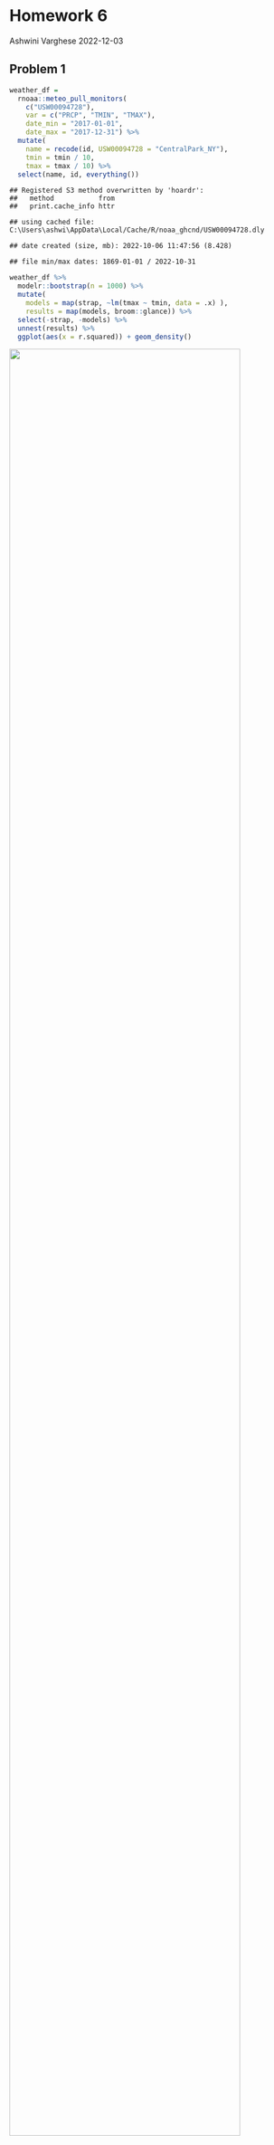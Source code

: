 Homework 6
================
Ashwini Varghese
2022-12-03

## Problem 1

``` r
weather_df = 
  rnoaa::meteo_pull_monitors(
    c("USW00094728"),
    var = c("PRCP", "TMIN", "TMAX"), 
    date_min = "2017-01-01",
    date_max = "2017-12-31") %>%
  mutate(
    name = recode(id, USW00094728 = "CentralPark_NY"),
    tmin = tmin / 10,
    tmax = tmax / 10) %>%
  select(name, id, everything())
```

    ## Registered S3 method overwritten by 'hoardr':
    ##   method           from
    ##   print.cache_info httr

    ## using cached file: C:\Users\ashwi\AppData\Local/Cache/R/noaa_ghcnd/USW00094728.dly

    ## date created (size, mb): 2022-10-06 11:47:56 (8.428)

    ## file min/max dates: 1869-01-01 / 2022-10-31

``` r
weather_df %>% 
  modelr::bootstrap(n = 1000) %>% 
  mutate(
    models = map(strap, ~lm(tmax ~ tmin, data = .x) ),
    results = map(models, broom::glance)) %>% 
  select(-strap, -models) %>% 
  unnest(results) %>% 
  ggplot(aes(x = r.squared)) + geom_density()
```

<img src="p8105_hw6_amv2204_files/figure-gfm/unnamed-chunk-1-1.png" width="90%" />

``` r
weather_df %>% 
  modelr::bootstrap(n = 1000) %>% 
  mutate(
    models = map(strap, ~lm(tmax ~ tmin, data = .x) ),
    results = map(models, broom::tidy)) %>% 
  select(-strap, -models) %>% 
  unnest(results) %>% 
  select(id = `.id`, term, estimate) %>% 
  pivot_wider(
    names_from = term, 
    values_from = estimate) %>% 
  rename(beta0 = `(Intercept)`, beta1 = tmin) %>% 
  mutate(log_b0b1 = log(beta0 * beta1)) %>% 
  ggplot(aes(x = log_b0b1)) + geom_density()
```

<img src="p8105_hw6_amv2204_files/figure-gfm/unnamed-chunk-2-1.png" width="90%" />

## Problem 2

We will start by loading the homicide data.

``` r
homicides = read.csv("./homicide-data.csv")
```

Next we will do some data cleaning as below:

``` r
homicides =   
  homicides %>%
  unite("city_state", city:state, sep = ", ", remove = FALSE) %>% 
  mutate(solved = as.numeric(disposition == "Closed by arrest")) %>%
  filter(!(city %in% c("Dallas", "Phoenix", "Kansas City"))) %>%
  filter(city_state != "Tulsa, AL") %>%
  mutate(victim_age = as.numeric(victim_age)) %>%
  filter(victim_race %in% c("White", "Black")) %>%
  mutate(victim_race = fct_relevel(victim_race, "White")) %>%
  filter(victim_sex != "Unknown")
```

Now for just the city of Baltimore, we will fit a logistic model with
homicide being solved as the outcome and with victim age, sex, and race
as predictors.

``` r
Balt =
  homicides %>%
  filter(city == "Baltimore") %>%
  select(solved, victim_age, victim_race, victim_sex)

fit_balt = 
  Balt %>% 
  glm(solved ~ victim_age + victim_race + victim_sex, data = ., family = binomial()) 

fit_balt %>% 
  broom::tidy() %>%
  mutate(lower_CI = exp(estimate - 1.96*std.error),
         upper_CI = exp(estimate + 1.96*std.error),
         OR = exp(estimate)) %>%
  select(term, OR, lower_CI, upper_CI) %>% 
  knitr::kable(digits = 3)
```

| term             |    OR | lower_CI | upper_CI |
|:-----------------|------:|---------:|---------:|
| (Intercept)      | 3.164 |    1.989 |    5.031 |
| victim_age       | 0.993 |    0.987 |    1.000 |
| victim_raceBlack | 0.431 |    0.306 |    0.607 |
| victim_sexMale   | 0.426 |    0.325 |    0.558 |

Let’s repeat this for all the cities and get the OR with their 95% CI
for solving homicides comparing males to females, adjusting for race and
age.

``` r
homi_nest =
  homicides %>% 
  select(city_state, solved, victim_age, victim_race, victim_sex) %>% 
  relocate(city_state) %>% 
  nest(data = solved:victim_sex)


fit_all = 
  homi_nest %>% 
  mutate(
    models = map(.x = data, ~glm(solved ~ victim_age + victim_race + victim_sex, data = .x, family = binomial())),
    results = map(models, broom::tidy)) %>% 
  select(-data, -models) %>% 
  unnest(results) %>% 
  mutate(lower_CI = exp(estimate - 1.96*std.error),
         upper_CI = exp(estimate + 1.96*std.error),
         OR = exp(estimate)) %>%
  select(city_state, term, OR, lower_CI, upper_CI) %>%
  filter(term == "victim_sexMale")

fit_all %>%
  knitr::kable(digits = 3)
```

| city_state         | term           |    OR | lower_CI | upper_CI |
|:-------------------|:---------------|------:|---------:|---------:|
| Albuquerque, NM    | victim_sexMale | 1.767 |    0.831 |    3.761 |
| Atlanta, GA        | victim_sexMale | 1.000 |    0.684 |    1.463 |
| Baltimore, MD      | victim_sexMale | 0.426 |    0.325 |    0.558 |
| Baton Rouge, LA    | victim_sexMale | 0.381 |    0.209 |    0.695 |
| Birmingham, AL     | victim_sexMale | 0.870 |    0.574 |    1.318 |
| Boston, MA         | victim_sexMale | 0.667 |    0.354 |    1.260 |
| Buffalo, NY        | victim_sexMale | 0.521 |    0.290 |    0.935 |
| Charlotte, NC      | victim_sexMale | 0.884 |    0.557 |    1.403 |
| Chicago, IL        | victim_sexMale | 0.410 |    0.336 |    0.501 |
| Cincinnati, OH     | victim_sexMale | 0.400 |    0.236 |    0.677 |
| Columbus, OH       | victim_sexMale | 0.532 |    0.378 |    0.750 |
| Denver, CO         | victim_sexMale | 0.479 |    0.236 |    0.971 |
| Detroit, MI        | victim_sexMale | 0.582 |    0.462 |    0.734 |
| Durham, NC         | victim_sexMale | 0.812 |    0.392 |    1.683 |
| Fort Worth, TX     | victim_sexMale | 0.669 |    0.397 |    1.127 |
| Fresno, CA         | victim_sexMale | 1.335 |    0.580 |    3.071 |
| Houston, TX        | victim_sexMale | 0.711 |    0.558 |    0.907 |
| Indianapolis, IN   | victim_sexMale | 0.919 |    0.679 |    1.242 |
| Jacksonville, FL   | victim_sexMale | 0.720 |    0.537 |    0.966 |
| Las Vegas, NV      | victim_sexMale | 0.837 |    0.608 |    1.154 |
| Long Beach, CA     | victim_sexMale | 0.410 |    0.156 |    1.082 |
| Los Angeles, CA    | victim_sexMale | 0.662 |    0.458 |    0.956 |
| Louisville, KY     | victim_sexMale | 0.491 |    0.305 |    0.790 |
| Memphis, TN        | victim_sexMale | 0.723 |    0.529 |    0.988 |
| Miami, FL          | victim_sexMale | 0.515 |    0.304 |    0.872 |
| Milwaukee, wI      | victim_sexMale | 0.727 |    0.499 |    1.060 |
| Minneapolis, MN    | victim_sexMale | 0.947 |    0.478 |    1.875 |
| Nashville, TN      | victim_sexMale | 1.034 |    0.685 |    1.562 |
| New Orleans, LA    | victim_sexMale | 0.585 |    0.422 |    0.811 |
| New York, NY       | victim_sexMale | 0.262 |    0.138 |    0.499 |
| Oakland, CA        | victim_sexMale | 0.563 |    0.365 |    0.868 |
| Oklahoma City, OK  | victim_sexMale | 0.974 |    0.624 |    1.520 |
| Omaha, NE          | victim_sexMale | 0.382 |    0.203 |    0.721 |
| Philadelphia, PA   | victim_sexMale | 0.496 |    0.378 |    0.652 |
| Pittsburgh, PA     | victim_sexMale | 0.431 |    0.265 |    0.700 |
| Richmond, VA       | victim_sexMale | 1.006 |    0.498 |    2.033 |
| San Antonio, TX    | victim_sexMale | 0.705 |    0.398 |    1.249 |
| Sacramento, CA     | victim_sexMale | 0.669 |    0.335 |    1.337 |
| Savannah, GA       | victim_sexMale | 0.867 |    0.422 |    1.780 |
| San Bernardino, CA | victim_sexMale | 0.500 |    0.171 |    1.462 |
| San Diego, CA      | victim_sexMale | 0.413 |    0.200 |    0.855 |
| San Francisco, CA  | victim_sexMale | 0.608 |    0.317 |    1.165 |
| St. Louis, MO      | victim_sexMale | 0.703 |    0.530 |    0.932 |
| Stockton, CA       | victim_sexMale | 1.352 |    0.621 |    2.942 |
| Tampa, FL          | victim_sexMale | 0.808 |    0.348 |    1.876 |
| Tulsa, OK          | victim_sexMale | 0.976 |    0.614 |    1.552 |
| Washington, DC     | victim_sexMale | 0.691 |    0.469 |    1.018 |

Now we will make a plot showing the OR and 95% CI for each city.

``` r
fit_all %>% 
  mutate(city_state = fct_reorder(city_state, OR)) %>% 
  ggplot(aes(x = city_state, y = OR)) +        
    geom_point() +
    geom_errorbar(aes(ymin = lower_CI, ymax = upper_CI)) +
    theme(axis.text.x = element_text(angle = 80, hjust = 1))
```

<img src="p8105_hw6_amv2204_files/figure-gfm/unnamed-chunk-7-1.png" width="90%" />

From this plot, we can see the city with the lowest OR for solved
homicides comparing male victims to females while adjusting for race and
age is New York at 0.26 and the highest is Albuquerque at 1.77.

The interpretations are as follows:

In New York City, the odds of solving a homicide case for a male is 0.26
times the odds of solving a homicide case for a female, adjusting for
race and age. In Albuquerque, the odds of solving a homicide case for a
male is 1.77 times the odds of solving a homicide case for a female,
adjusting for race and age.

However, the confidence interval for Albuquerque includes the null value
of 1 making the OR not statistically significant whereas 1 is not in the
confidence interval for New York, which means the OR is statistically
significant. We would need to double check with the p-values.

## Problem 3

We will start by loading and cleaning the data in the following way:

``` r
children = read.csv("./birthweight.csv")

children = 
  children %>%
  janitor::clean_names() %>%
  mutate(id = 1:4342,
         babysex = recode(babysex,
                          "1" = "male",
                          "2" = "female"),
         babysex = factor(babysex, levels = c("male", "female")))
```

Now we will construct a regression model that predicts birthweight using
the given predictors in the dataset. I choose to use the variables
`gaweeks`, `ppbmi`, and `smoken`. I choose these variables because there
has been research and evidence that being overweight or obese, smoking,
and gestational age at birth can all have negative impacts on a baby’s
birthweight. When constructing plots to visually examine a relationship
between these variables and birthweight, there is not obvious
relationship that can be deciphered as seen below. However, for the
`gaweeks` variable, we can see somewhat of a linear relationship.

``` r
children %>%
  ggplot(aes(x = ppwt, y = bwt)) +
  geom_point()
```

<img src="p8105_hw6_amv2204_files/figure-gfm/unnamed-chunk-9-1.png" width="90%" />

``` r
children %>%
  ggplot(aes(x = smoken, y = bwt)) +
  geom_point()
```

<img src="p8105_hw6_amv2204_files/figure-gfm/unnamed-chunk-9-2.png" width="90%" />

``` r
children %>%
  ggplot(aes(x = gaweeks, y = bwt)) +
  geom_point()
```

<img src="p8105_hw6_amv2204_files/figure-gfm/unnamed-chunk-9-3.png" width="90%" />

Below is the model I have constructed and a plot of the residuals
vs. the fitted values. I have also plotted the true `bwt` values in red.
When you calculate the `rmse` for the model, the value is 456.66, which
is very high and tells us that for this model, the residuals are very
spread out and not very concentrated around the model regression line.

``` r
linear_mod = lm(bwt ~ gaweeks + ppwt + smoken, data = children)

children %>%
  add_predictions(linear_mod) %>%
  add_residuals(linear_mod, var = "resid") %>%
  ggplot(aes(x = pred, y = resid)) +
  geom_point() +
  geom_point(aes(y = bwt), color = "red")
```

<img src="p8105_hw6_amv2204_files/figure-gfm/unnamed-chunk-10-1.png" width="90%" />

``` r
rmse(linear_mod, children)
```

    ## [1] 456.6612

Now we will construct and compare my model to the 2 other models of
interest for this problem. The `rmse` values are still high but much
lower compared to my proposed model which shows an early indication that
they may better predict `bwt`.

``` r
mod_two = lm(bwt ~ blength + gaweeks, data = children)

mod_three = lm(bwt ~ babysex * blength * bhead, data = children)

rmse(linear_mod, children)
```

    ## [1] 456.6612

``` r
rmse(mod_two, children)
```

    ## [1] 333.1023

``` r
rmse(mod_three, children)
```

    ## [1] 287.4692

We will finish the comparison by using cross-validation as below:

``` r
cv_df = 
  crossv_mc(children, 100) %>%
  mutate(
    train = map(train, as_tibble),
    test =  map(test, as_tibble)
  ) %>%
  mutate(
    linear_fit =    map(.x = train, ~lm(bwt ~ gaweeks + ppbmi + smoken,  data = .x)),
    mod_two_fit =   map(.x = train, ~lm(bwt ~ blength + gaweeks,         data = .x)),
    mod_three_fit = map(.x = train, ~lm(bwt ~ babysex * blength * bhead, data = .x))
  ) %>%
  mutate(
    rmse_linear =    map2_dbl(.x = linear_fit,    .y = test, ~rmse(model = .x, data = .y)),
    rmse_mod_two =   map2_dbl(.x = mod_two_fit,   .y = test, ~rmse(model = .x, data = .y)),
    rmse_mod_three = map2_dbl(.x = mod_three_fit, .y = test, ~rmse(model = .x, data = .y)))


cv_df %>% 
  select(starts_with("rmse")) %>%
  pivot_longer(
    everything(),
    names_to = "model",
    values_to = "RMSE",
    names_prefix = "rmse_"
  ) %>% 
  ggplot(aes(x = model, y = RMSE)) +
    geom_boxplot()
```

<img src="p8105_hw6_amv2204_files/figure-gfm/unnamed-chunk-12-1.png" width="90%" />

According to the boxplots generated, we can see that the model with the
highest `rmse` value is my model and the one with the lowest is model
three with the interaction terms. This means that model three predicts
`bwt` best with its model line having the least amount of residual
deviation from the line of best fit. The best model to use would be
model 3.
